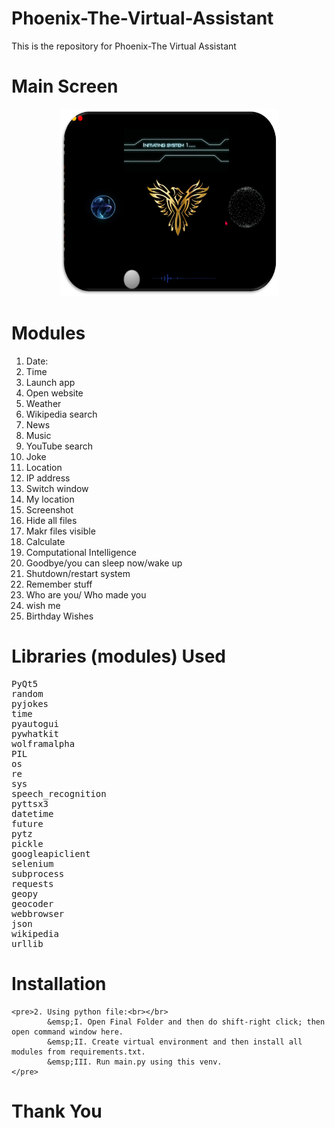 # Phoenix-The-Virtual-Assistant
This is the repository for Phoenix-The Virtual Assistant

# Main Screen
<p align="center">
<img src="images/Output.png" width="350px" height="300px">
</p>

# Modules
1.	Date:
2. Time
3. Launch app
4. Open website
5. Weather
6. Wikipedia search
7. News
8. Music
9. YouTube search
10. Joke
11. Location
12. IP address
13. Switch window
14. My location
15. Screenshot
16. Hide all files
17. Makr files visible
18. Calculate
19. Computational Intelligence
20. Goodbye/you can sleep now/wake up
21. Shutdown/restart system
22. Remember stuff
23. Who are you/ Who made you
24. wish me
25. Birthday Wishes


# Libraries (modules) Used
<pre>
PyQt5
random
pyjokes
time
pyautogui
pywhatkit
wolframalpha
PIL
os
re
sys
speech_recognition
pyttsx3
datetime
future
pytz
pickle
googleapiclient
selenium
subprocess
requests
geopy
geocoder
webbrowser
json
wikipedia
urllib
</pre>

# Installation

    <pre>2. Using python file:<br></br>
            &emsp;I. Open Final Folder and then do shift-right click; then open command window here.
            &emsp;II. Create virtual environment and then install all modules from requirements.txt.
            &emsp;III. Run main.py using this venv.
    </pre>
        
# Thank You
        


